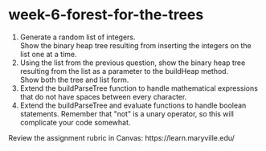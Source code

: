 # week-6-forest-for-the-trees
<ol>
<li>Generate a random list of integers.<br/>
Show the binary heap tree resulting from inserting the integers on the list one at a time.</li>
<li>Using the list from the previous question, show the binary heap tree resulting from the list as a parameter to the buildHeap method.<br/> 
Show both the tree and list form.</li>
<li>Extend the buildParseTree function to handle mathematical expressions that do not have spaces between every character.</li>
<li>Extend the buildParseTree and evaluate functions to handle boolean statements. Remember that "not" is a unary operator, so this will complicate your code somewhat.</li>
  </ol>
  <p>Review the assignment rubric in Canvas: https://learn.maryville.edu/</p>
